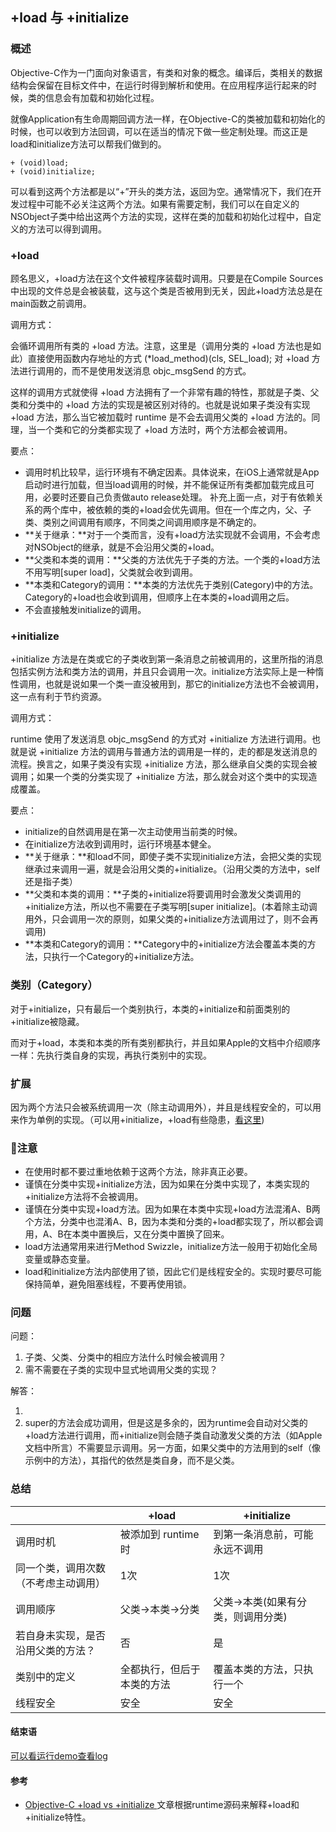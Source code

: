 ## +load 与 +initialize

### 概述

Objective-C作为一门面向对象语言，有类和对象的概念。编译后，类相关的数据结构会保留在目标文件中，在运行时得到解析和使用。在应用程序运行起来的时候，类的信息会有加载和初始化过程。

就像Application有生命周期回调方法一样，在Objective-C的类被加载和初始化的时候，也可以收到方法回调，可以在适当的情况下做一些定制处理。而这正是load和initialize方法可以帮我们做到的。

```
+ (void)load;
+ (void)initialize;
```

可以看到这两个方法都是以“+”开头的类方法，返回为空。通常情况下，我们在开发过程中可能不必关注这两个方法。如果有需要定制，我们可以在自定义的NSObject子类中给出这两个方法的实现，这样在类的加载和初始化过程中，自定义的方法可以得到调用。



### +load

顾名思义，+load方法在这个文件被程序装载时调用。只要是在Compile Sources中出现的文件总是会被装载，这与这个类是否被用到无关，因此+load方法总是在main函数之前调用。

调用方式：

会循环调用所有类的 +load 方法。注意，这里是（调用分类的 +load 方法也是如此）直接使用函数内存地址的方式 (*load_method)(cls, SEL_load); 对 +load 方法进行调用的，而不是使用发送消息 objc_msgSend 的方式。

这样的调用方式就使得 +load 方法拥有了一个非常有趣的特性，那就是子类、父类和分类中的 +load 方法的实现是被区别对待的。也就是说如果子类没有实现 +load 方法，那么当它被加载时 runtime 是不会去调用父类的 +load 方法的。同理，当一个类和它的分类都实现了 +load 方法时，两个方法都会被调用。

要点：

- 调用时机比较早，运行环境有不确定因素。具体说来，在iOS上通常就是App启动时进行加载，但当load调用的时候，并不能保证所有类都加载完成且可用，必要时还要自己负责做auto release处理。
补充上面一点，对于有依赖关系的两个库中，被依赖的类的+load会优先调用。但在一个库之内，父、子类、类别之间调用有顺序，不同类之间调用顺序是不确定的。
- **关于继承：**对于一个类而言，没有+load方法实现就不会调用，不会考虑对NSObject的继承，就是不会沿用父类的+load。
- **父类和本类的调用：**父类的方法优先于子类的方法。一个类的+load方法不用写明[super load]，父类就会收到调用。
- **本类和Category的调用：**本类的方法优先于类别(Category)中的方法。Category的+load也会收到调用，但顺序上在本类的+load调用之后。
- 不会直接触发initialize的调用。

### +initialize

+initialize 方法是在类或它的子类收到第一条消息之前被调用的，这里所指的消息包括实例方法和类方法的调用，并且只会调用一次。initialize方法实际上是一种惰性调用，也就是说如果一个类一直没被用到，那它的initialize方法也不会被调用，这一点有利于节约资源。

调用方式：

runtime 使用了发送消息 objc_msgSend 的方式对 +initialize 方法进行调用。也就是说 +initialize 方法的调用与普通方法的调用是一样的，走的都是发送消息的流程。换言之，如果子类没有实现 +initialize 方法，那么继承自父类的实现会被调用；如果一个类的分类实现了 +initialize 方法，那么就会对这个类中的实现造成覆盖。


要点：

- initialize的自然调用是在第一次主动使用当前类的时候。
- 在initialize方法收到调用时，运行环境基本健全。
- **关于继承：**和load不同，即使子类不实现initialize方法，会把父类的实现继承过来调用一遍，就是会沿用父类的+initialize。（沿用父类的方法中，self还是指子类）
- **父类和本类的调用：**子类的+initialize将要调用时会激发父类调用的+initialize方法，所以也不需要在子类写明[super initialize]。(本着除主动调用外，只会调用一次的原则，如果父类的+initialize方法调用过了，则不会再调用)
- **本类和Category的调用：**Category中的+initialize方法会覆盖本类的方法，只执行一个Category的+initialize方法。


### 类别（Category）

对于+initialize，只有最后一个类别执行，本类的+initialize和前面类别的+initialize被隐藏。
 
而对于+load，本类和本类的所有类别都执行，并且如果Apple的文档中介绍顺序一样：先执行类自身的实现，再执行类别中的实现。

### 扩展

因为两个方法只会被系统调用一次（除主动调用外），并且是线程安全的，可以用来作为单例的实现。（可以用+initialize，+load有些隐患，[看这里](https://github.com/liuyanhongwl/ios_common/blob/master/files/iOS_%E5%8D%95%E4%BE%8B.md))


### 注意

- 在使用时都不要过重地依赖于这两个方法，除非真正必要。
- 谨慎在分类中实现+initialize方法，因为如果在分类中实现了，本类实现的+initialize方法将不会被调用。
- 谨慎在分类中实现+load方法。因为如果在本类中实现+load方法混淆A、B两个方法，分类中也混淆A、B，因为本类和分类的+load都实现了，所以都会调用，A、B在本类中置换后，又在分类中置换了回来。
- load方法通常用来进行Method Swizzle，initialize方法一般用于初始化全局变量或静态变量。
- load和initialize方法内部使用了锁，因此它们是线程安全的。实现时要尽可能保持简单，避免阻塞线程，不要再使用锁。


### 问题

问题：

1. 子类、父类、分类中的相应方法什么时候会被调用？
2. 需不需要在子类的实现中显式地调用父类的实现？

解答：

1. 
2. super的方法会成功调用，但是这是多余的，因为runtime会自动对父类的+load方法进行调用，而+initialize则会随子类自动激发父类的方法（如Apple文档中所言）不需要显示调用。另一方面，如果父类中的方法用到的self（像示例中的方法），其指代的依然是类自身，而不是父类。

### 总结

||+load|+initialize|
|-----|---------|-----------|
|调用时机|被添加到 runtime 时|到第一条消息前，可能永远不调用|
|同一个类，调用次数<br>（不考虑主动调用）|1次|1次|
|调用顺序|父类->本类->分类|父类->本类(如果有分类，则调用分类)|
|若自身未实现，是否沿用父类的方法？|否|	是|
|类别中的定义|全都执行，但后于本类的方法|覆盖本类的方法，只执行一个|
|线程安全|安全|安全|

#### 结束语

[可以看运行demo查看log](https://github.com/liuyanhongwl/ios-foundations-examples)

#### 参考

- [Objective-C +load vs +initialize
](http://blog.leichunfeng.com/blog/2015/05/02/objective-c-plus-load-vs-plus-initialize/) 文章根据runtime源码来解释+load和+initialize特性。

